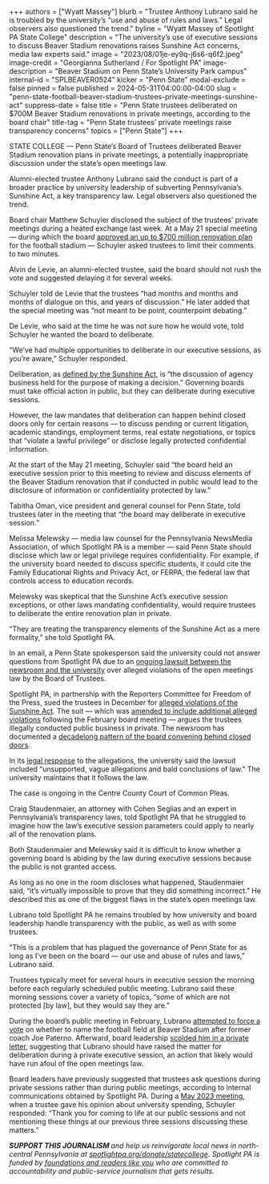 +++
authors = ["Wyatt Massey"]
blurb = "Trustee Anthony Lubrano said he is troubled by the university’s “use and abuse of rules and laws.” Legal observers also questioned the trend."
byline = "Wyatt Massey of Spotlight PA State College"
description = "The university’s use of executive sessions to discuss Beaver Stadium renovations raises Sunshine Act concerns, media law experts said."
image = "2023/08/01je-ey9q-j6s6-q6f2.jpeg"
image-credit = "Georgianna Sutherland / For Spotlight PA"
image-description = "Beaver Stadium on Penn State’s University Park campus"
internal-id = "SPLBEAVER0524"
kicker = "Penn State"
modal-exclude = false
pinned = false
published = 2024-05-31T04:00:00-04:00
slug = "penn-state-football-beaver-stadium-trustees-private-meetings-sunshine-act"
suppress-date = false
title = "Penn State trustees deliberated on $700M Beaver Stadium renovations in private meetings, according to the board chair"
title-tag = "Penn State trustees’ private meetings raise transparency concerns"
topics = ["Penn State"]
+++

STATE COLLEGE — Penn State’s Board of Trustees deliberated Beaver Stadium renovation plans in private meetings, a potentially inappropriate discussion under the state’s open meetings law.

Alumni-elected trustee Anthony Lubrano said the conduct is part of a broader practice by university leadership of subverting Pennsylvania’s Sunshine Act, a key transparency law. Legal observers also questioned the trend.

Board chair Matthew Schuyler disclosed the subject of the trustees’ private meetings during a heated exchange last week. At a May 21 special meeting — during which the board <a href="https://www.centredaily.com/news/local/education/penn-state/article288587348.html">approved an up to $700 million renovation plan</a> for the football stadium — Schuyler asked trustees to limit their comments to two minutes.

Alvin de Levie, an alumni-elected trustee, said the board should not rush the vote and suggested delaying it for several weeks.

Schuyler told de Levie that the trustees “had months and months and months of dialogue on this, and years of discussion.” He later added that the special meeting was “not meant to be point, counterpoint debating.”

De Levie, who said at the time he was not sure how he would vote, told Schuyler he wanted the board to deliberate.

“We’ve had multiple opportunities to deliberate in our executive sessions, as you’re aware,” Schuyler responded.

<script src="https://www.spotlightpa.org/embed.js" async></script><div data-spl-embed-version="1" data-spl-src="https://www.spotlightpa.org/embeds/newsletter/?cta=Sign%20up%20for%20our%20new%20regional%20newsletter%2C%20%3Cb%3ETalk%20of%20the%20Town%3C%2Fb%3E%2C%20and%20get%20all%20the%20news%20and%20notes%20from%20State%20College%20and%20north-central%20PA.&button=Sign%20Up%20Now&preselect=state_college&eyebrow=DON'T%20MISS%20A%20BEAT"></div>

Deliberation, as <a href="https://www.openrecords.pa.gov/Documents/SunshineAct.pdf">defined by the Sunshine Act</a>, is “the discussion of agency business held for the purpose of making a decision.” Governing boards must take official action in public, but they can deliberate during executive sessions.

However, the law mandates that deliberation can happen behind closed doors only for certain reasons — to discuss pending or current litigation, academic standings, employment terms, real estate negotiations, or topics that “violate a lawful privilege” or disclose legally protected confidential information.

At the start of the May 21 meeting, Schuyler said “the board held an executive session prior to this meeting to review and discuss elements of the Beaver Stadium renovation that if conducted in public would lead to the disclosure of information or confidentiality protected by law.”

Tabitha Oman, vice president and general counsel for Penn State, told trustees later in the meeting that “the board may deliberate in executive session.”

Melissa Melewsky — media law counsel for the Pennsylvania NewsMedia Association, of which Spotlight PA is a member — said Penn State should disclose which law or legal privilege requires confidentiality. For example, if the university board needed to discuss specific students, it could cite the Family Educational Rights and Privacy Act, or FERPA, the federal law that controls access to education records.

Melewsky was skeptical that the Sunshine Act’s executive session exceptions, or other laws mandating confidentiality, would require trustees to deliberate the entire renovation plan in private.

“They are treating the transparency elements of the Sunshine Act as a mere formality,” she told Spotlight PA.

<script src="https://www.spotlightpa.org/embed.js" async></script><div data-spl-embed-version="1" data-spl-src="https://www.spotlightpa.org/embeds/donate/"></div>

In an email, a Penn State spokesperson said the university could not answer questions from Spotlight PA due to an <a href="https://www.spotlightpa.org/statecollege/2023/12/penn-state-trustees-lawsuit-centre-county-court-open-meetings-sunshine-act/">ongoing lawsuit between the newsroom and the university</a> over alleged violations of the open meetings law by the Board of Trustees.

Spotlight PA, in partnership with the Reporters Committee for Freedom of the Press, sued the trustees in December for <a href="https://www.spotlightpa.org/statecollege/2023/12/penn-state-trustees-lawsuit-centre-county-court-open-meetings-sunshine-act/">alleged violations of the Sunshine Act</a>. The suit — which was <a href="https://civil.centrecountypa.gov/courts.civil.portal/Attachments/GetAttachmentById/987062">amended to include additional alleged violations</a> following the February board meeting — argues the trustees illegally conducted public business in private. The newsroom has documented a <a href="https://www.spotlightpa.org/statecollege/2022/09/penn-state-board-of-trustees-sunshine-act-public-meetings/">decadelong pattern of the board convening behind closed doors</a>.

In its <a href="https://www.google.com/url?q=https://civil.centrecountypa.gov/courts.civil.portal/Attachments/GetAttachmentById/988343&amp;sa=D&amp;source=docs&amp;ust=1716934220145575&amp;usg=AOvVaw2-g1IPhNV5_7KJMJVtgwrT">legal response</a> to the allegations, the university said the lawsuit included “unsupported, vague allegations and bald conclusions of law.” The university maintains that it follows the law.

The case is ongoing in the Centre County Court of Common Pleas.

Craig Staudenmaier, an attorney with Cohen Seglias and an expert in Pennsylvania’s transparency laws, told Spotlight PA that he struggled to imagine how the law’s executive session parameters could apply to nearly all of the renovation plans.

Both Staudenmaier and Melewsky said it is difficult to know whether a governing board is abiding by the law during executive sessions because the public is not granted access.

As long as no one in the room discloses what happened, Staudenmaier said, “it’s virtually impossible to prove that they did something incorrect.” He described this as one of the biggest flaws in the state’s open meetings law.

Lubrano told Spotlight PA he remains troubled by how university and board leadership handle transparency with the public, as well as with some trustees.

“This is a problem that has plagued the governance of Penn State for as long as I’ve been on the board — our use and abuse of rules and laws,” Lubrano said.

Trustees typically meet for several hours in executive session the morning before each regularly scheduled public meeting. Lubrano said these morning sessions cover a variety of topics, “some of which are not protected \[by law\], but they would say they are.”

During the board’s public meeting in February, Lubrano <a href="https://www.spotlightpa.org/statecollege/2024/02/penn-state-football-paterno-field-resolution-trustees-budget-cuts/">attempted to force a vote</a> on whether to name the football field at Beaver Stadium after former coach Joe Paterno. Afterward, board leadership <a href="https://www.spotlightpa.org/statecollege/2024/04/penn-state-trustees-paterno-field-beaver-stadium-lubrano-sunshine-act-transparency/">scolded him in a private letter</a>, suggesting that Lubrano should have raised the matter for deliberation during a private executive session, an action that likely would have run afoul of the open meetings law.

Board leaders have previously suggested that trustees ask questions during private sessions rather than during public meetings, according to internal communications obtained by Spotlight PA. During a <a href="https://www.spotlightpa.org/statecollege/2023/05/penn-state-budget-deficit-trustees-sunshine-act/">May 2023 meeting</a>, when a trustee gave his opinion about university spending, Schuyler responded: “Thank you for coming to life at our public sessions and not mentioning these things at our previous three sessions discussing these matters.”

<script src="https://www.spotlightpa.org/embed.js" async></script><div data-spl-embed-version="1" data-spl-src="https://www.spotlightpa.org/embeds/tips/?tip_text=Do%20you%20have%20a%20tip%20about%20Penn%20State%3F%20We%20want%20to%20hear%20from%20you."></div>

<strong><em>SUPPORT THIS JOURNALISM </em></strong><em>and help us reinvigorate local news in north-central Pennsylvania at </em><a href="http://spotlightpa.org/donate/statecollege"><em>spotlightpa.org/donate/statecollege</em></a><em>. Spotlight PA is funded by </em><a href="https://www.spotlightpa.org/support"><em>foundations and readers like you</em></a><em> who are committed to accountability and public-service journalism that gets results.</em>

